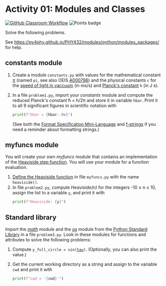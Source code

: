 <!-- -*- coding: utf-8 -*- -->
# Activity 01: Modules and Classes
[![GitHub Classroom Workflow](../../workflows/GitHub%20Classroom%20Workflow/badge.svg?branch=main)](../../actions/workflows/classroom.yml) ![Points badge](../../blob/badges/.github/badges/points.svg)


Solve the following problems.

See https://py4phy.github.io/PHY432/modules/python/modules_packages/ for help.

## constants module

1. Create a module `constants.py` with values for the mathematical
   constant [π](https://mathworld.wolfram.com/Pi.html) (named `pi`,
   see also OEIS [A000796](http://oeis.org/A000796)) and the physical
   constants `c` for the [speed of light in
   vaccuum](https://physics.nist.gov/cgi-bin/cuu/Value?c) (in ms/s)
   and [Planck's
   constant](https://physics.nist.gov/cgi-bin/cuu/Value?h) `h` (in J
   s).

2. In a file `problem1.py`, import your *constants* module and compute
   the reduced Planck's constant ħ = h/2π and store it in variable
   `hbar`. Print it to all 9 significant figures in scientific notation with
   ```python
   print(f"hbar = {hbar:.9e}")
   ```
   (See both the [Format Specification
   Mini-Language](https://docs.python.org/3/library/string.html#formatspec)
   and
   [f-strings](https://docs.python.org/3/reference/lexical_analysis.html#formatted-string-literals)
   if you need a reminder about formatting strings.)


## myfuncs module

You will create your own *myfuncs* module that contains an
implementation of the [Heaviside step
function](http://mathworld.wolfram.com/HeavisideStepFunction.html). You
will use your module for a function evaluation.

1. [Define the Heaviside
   function](https://py4phy.github.io/PHY432/modules/python/functions/#functions)
   in file `myfuncs.py` with the name `heaviside()`.
2. In file `problem2.py`, compute *Heaviside(n)* for the integers -10 ≤ n ≤ 10, assign the
   list to a variable `y`, and print it with
   ```python
   print(f"Heaviside: {y}")
   ```


## Standard library

Import the *[math](https://docs.python.org/3/library/math.html)*
module and the *[os](https://docs.python.org/3/library/os.html)*
module from the [Python Standard
Library](https://docs.python.org/3/library/index.html) in a file
`problem3.py`. Look in these modules for functions and attributes to
solve the following problems:

1. Compute `y_full_circle =
   sin(`[`tau`](https://docs.python.org/3/library/math.html#math.tau)`)`. (Optionally,
   you can also print the value.)

2. Get the current working directory as a string and assign to the
   variable `cwd` and print it with
   ```python
   print(f"cwd = '{cwd}'")
   ```
